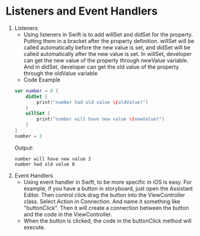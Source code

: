 # Listeners and Event Handlers
1. Listeners
    - Using listeners in Swift is to add willSet and didSet for the property. Putting them in a bracket after the property definition. willSet will be called automatically before the new value is set, and didSet will be called automatically after the new value is set. In willSet, developer can get the new value of the property through newValue variable. And in didSet, developer can get the old value of the property through the oldValue variable
    - Code Example
    ```Swift
    var number = 0 {
        didSet {
            print("number had old value \(oldValue)")
        }
        willSet {
            print("number will have new value \(newValue)")
        }
    }
    number = 2
    ```
    Output:
    ```
    number will have new value 2
    number had old value 0
    ```
2. Event Handlers
    - Using event handler in Swift, to be more specific in iOS is easy. For example, if you have a button in storyboard, just open the Assistant Editor. Then control click drag the button into the ViewController class. Select Action in Connection. And name it something like "buttonClick". Then it will create a connection between the button and the code in the ViewController.
    - When the button is clicked, the code in the buttonClick method will execute.

    